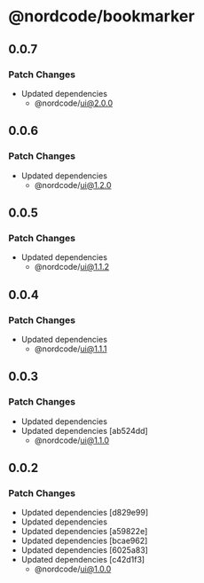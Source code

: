 # @nordcode/bookmarker

## 0.0.7

### Patch Changes

-   Updated dependencies
    -   @nordcode/ui@2.0.0

## 0.0.6

### Patch Changes

-   Updated dependencies
    -   @nordcode/ui@1.2.0

## 0.0.5

### Patch Changes

-   Updated dependencies
    -   @nordcode/ui@1.1.2

## 0.0.4

### Patch Changes

-   Updated dependencies
    -   @nordcode/ui@1.1.1

## 0.0.3

### Patch Changes

-   Updated dependencies
-   Updated dependencies [ab524dd]
    -   @nordcode/ui@1.1.0

## 0.0.2

### Patch Changes

-   Updated dependencies [d829e99]
-   Updated dependencies
-   Updated dependencies [a59822e]
-   Updated dependencies [bcae962]
-   Updated dependencies [6025a83]
-   Updated dependencies [c42d1f3]
    -   @nordcode/ui@1.0.0
